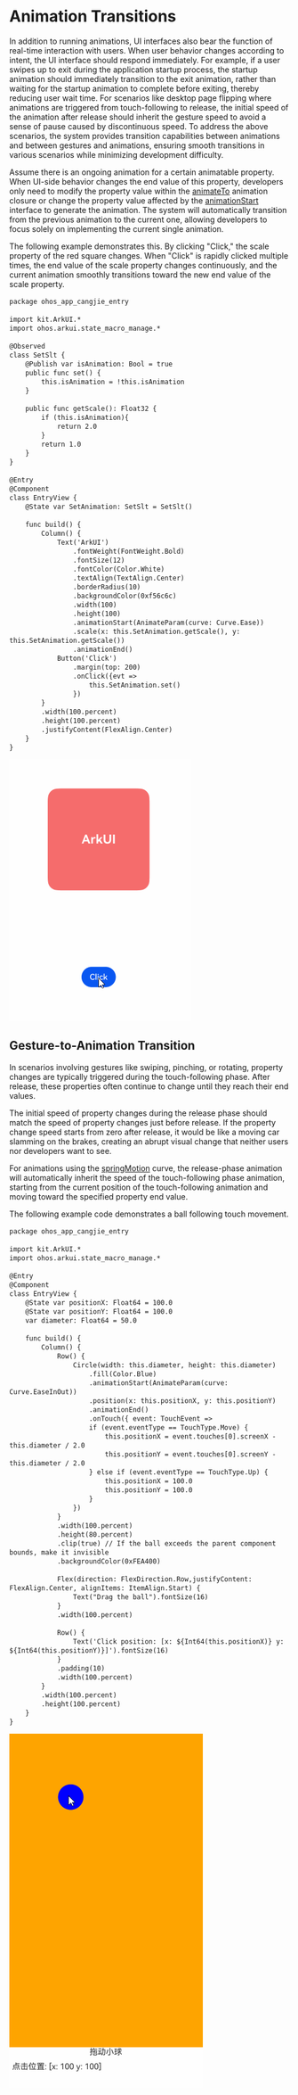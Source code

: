 # Animation Transitions

In addition to running animations, UI interfaces also bear the function of real-time interaction with users. When user behavior changes according to intent, the UI interface should respond immediately. For example, if a user swipes up to exit during the application startup process, the startup animation should immediately transition to the exit animation, rather than waiting for the startup animation to complete before exiting, thereby reducing user wait time. For scenarios like desktop page flipping where animations are triggered from touch-following to release, the initial speed of the animation after release should inherit the gesture speed to avoid a sense of pause caused by discontinuous speed. To address the above scenarios, the system provides transition capabilities between animations and between gestures and animations, ensuring smooth transitions in various scenarios while minimizing development difficulty.

Assume there is an ongoing animation for a certain animatable property. When UI-side behavior changes the end value of this property, developers only need to modify the property value within the [animateTo](../../../API_Reference/source_en/arkui-cj/cj-animation-animateto.md#func-animatetoanimateparamunit) animation closure or change the property value affected by the [animationStart](../../../API_Reference/source_en/arkui-cj/cj-animation-animation.md#func-animationstartanimateparam) interface to generate the animation. The system will automatically transition from the previous animation to the current one, allowing developers to focus solely on implementing the current single animation.

The following example demonstrates this. By clicking "Click," the scale property of the red square changes. When "Click" is rapidly clicked multiple times, the end value of the scale property changes continuously, and the current animation smoothly transitions toward the new end value of the scale property.

 <!--run-->

```cangjie
package ohos_app_cangjie_entry

import kit.ArkUI.*
import ohos.arkui.state_macro_manage.*

@Observed
class SetSlt {
    @Publish var isAnimation: Bool = true
    public func set() {
        this.isAnimation = !this.isAnimation
    }

    public func getScale(): Float32 {
        if (this.isAnimation){
            return 2.0
        }
        return 1.0
    }
}

@Entry
@Component
class EntryView {
    @State var SetAnimation: SetSlt = SetSlt()

    func build() {
        Column() {
            Text('ArkUI')
                .fontWeight(FontWeight.Bold)
                .fontSize(12)
                .fontColor(Color.White)
                .textAlign(TextAlign.Center)
                .borderRadius(10)
                .backgroundColor(0xf56c6c)
                .width(100)
                .height(100)
                .animationStart(AnimateParam(curve: Curve.Ease))
                .scale(x: this.SetAnimation.getScale(), y: this.SetAnimation.getScale())
                .animationEnd()
            Button('Click')
                .margin(top: 200)
                .onClick({evt =>
                    this.SetAnimation.set()
                })
        }
        .width(100.percent)
        .height(100.percent)
        .justifyContent(FlexAlign.Center)
    }
}
```

![animation1](./figures/animation1.gif)

## Gesture-to-Animation Transition

In scenarios involving gestures like swiping, pinching, or rotating, property changes are typically triggered during the touch-following phase. After release, these properties often continue to change until they reach their end values.

The initial speed of property changes during the release phase should match the speed of property changes just before release. If the property change speed starts from zero after release, it would be like a moving car slamming on the brakes, creating an abrupt visual change that neither users nor developers want to see.

For animations using the [springMotion](../../../API_Reference/source_en/arkui-cj/cj-apis-curves.md#static-func-springmotionfloat32float32float32) curve, the release-phase animation will automatically inherit the speed of the touch-following phase animation, starting from the current position of the touch-following animation and moving toward the specified property end value.

The following example code demonstrates a ball following touch movement.

 <!--run-->

```cangjie
package ohos_app_cangjie_entry

import kit.ArkUI.*
import ohos.arkui.state_macro_manage.*

@Entry
@Component
class EntryView {
    @State var positionX: Float64 = 100.0
    @State var positionY: Float64 = 100.0
    var diameter: Float64 = 50.0

    func build() {
        Column() {
            Row() {
                Circle(width: this.diameter, height: this.diameter)
                    .fill(Color.Blue)
                    .animationStart(AnimateParam(curve: Curve.EaseInOut))
                    .position(x: this.positionX, y: this.positionY)
                    .animationEnd()
                    .onTouch({ event: TouchEvent =>
                    if (event.eventType == TouchType.Move) {
                        this.positionX = event.touches[0].screenX - this.diameter / 2.0
                        this.positionY = event.touches[0].screenY - this.diameter / 2.0
                    } else if (event.eventType == TouchType.Up) {
                        this.positionX = 100.0
                        this.positionY = 100.0
                    }
                })
            }
            .width(100.percent)
            .height(80.percent)
            .clip(true) // If the ball exceeds the parent component bounds, make it invisible
            .backgroundColor(0xFEA400)

            Flex(direction: FlexDirection.Row,justifyContent: FlexAlign.Center, alignItems: ItemAlign.Start) {
                Text("Drag the ball").fontSize(16)
            }
            .width(100.percent)

            Row() {
                Text('Click position: [x: ${Int64(this.positionX)} y: ${Int64(this.positionY)}]').fontSize(16)
            }
            .padding(10)
            .width(100.percent)
        }
        .width(100.percent)
        .height(100.percent)
    }
}
```

![animation2](./figures/animation2.gif)